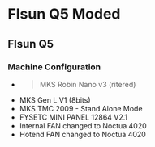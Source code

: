 
# Flsun Q5 Moded

## Flsun Q5

### Machine Configuration 
  - > MKS Robin Nano v3 (ritered)
  - MKS Gen L V1 (8bits)
  - MKS TMC 2009 - Stand Alone Mode
  - FYSETC MINI PANEL 12864 V2.1 
  - Internal FAN changed to Noctua 4020
  - Hotend FAN changed to Noctua 4020
 
